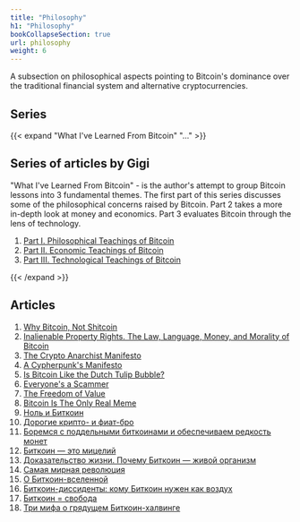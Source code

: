 ```yaml
---
title: "Philosophy"
h1: "Philosophy"
bookCollapseSection: true
url: philosophy
weight: 6
---
```


A subsection on philosophical aspects pointing to Bitcoin's dominance over the traditional financial system and alternative cryptocurrencies.

## Series  

{{< expand "What I've Learned From Bitcoin" "..." >}}

## Series of articles by Gigi

"What I've Learned From Bitcoin" - is the author's attempt to group Bitcoin lessons into 3 fundamental themes. The first part of this series discusses some of the philosophical concerns raised by Bitcoin. Part 2 takes a more in-depth look at money and economics. Part 3 evaluates Bitcoin through the lens of technology. 

1. [Part I. Philosophical Teachings of Bitcoin](/en/what-i-learned-from-bitcoin-1)
2. [Part II. Economic Teachings of Bitcoin](/en/what-i-learned-from-bitcoin-2)
3. [Part III. Technological Teachings of Bitcoin](/en/what-i-learned-from-bitcoin-3)

{{< /expand >}}

## Articles

1. [Why Bitcoin, Not Shitcoin](/en/not-shitcoin)
2. [Inalienable Property Rights. The Law, Language, Money, and Morality of Bitcoin](/en/inalienable-property-rights)
3. [The Crypto Anarchist Manifesto](/en/crypto-anarchist-manifesto)
4. [A Cypherpunk's Manifesto](/en/cypherpunks-manifesto)
5. [Is Bitcoin Like the Dutch Tulip Bubble?](/en/dutch-tulip-bubble)
6. [Everyone's a Scammer](/en/everyones-a-scammer)
7. [The Freedom of Value](/en/freedom-of-value)
8. [Bitcoin Is The Only Real Meme](/en/bitcoin-meme)
9. [Ноль и Биткоин](/nol-i-bitcoin)
10. [Дорогие крипто- и фиат-бро](/crypto-bro)
11. [Боремся с поддельными биткоинами и обеспечиваем редкость монет](/boremsya-s-poddelnymi-bitcoin)
12. [Биткоин — это мицелий](/bitсoin-eto-micelij)
13. [Доказательство жизни. Почему Биткоин — живой организм](/pochemu-bitcoin-zhivoj-organizm)
14. [Самая мирная революция](/samaya-mirnaya-revolyuciya)
15. [О Биткоин-вселенной](/o-bitcoin-vselennoj)
16. [Биткоин-диссиденты: кому Биткоин нужен как воздух](/bitcoin-dissidenty)
17. [Биткоин = свобода](/bitcoin-svoboda)
18. [Три мифа о грядущем Биткоин-халвинге](/mify-o-halvinge)
